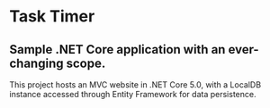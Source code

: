 # Task Timer
## Sample .NET Core application with an ever-changing scope.

This project hosts an MVC website in .NET Core 5.0, with a LocalDB instance accessed through Entity Framework for data persistence.  
